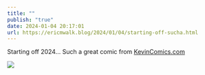 ```yaml
---
title: ""
publish: "true"
date: 2024-01-04 20:17:01
url: https://ericmwalk.blog/2024/01/04/starting-off-sucha.html
---
```


Starting off 2024… Such a great comic from [KevinComics.com](https://www.kevincomics.com/comic/the-first-week-of-january/)

![](https://ericmwalk.blog/uploads/2024/0db6303c82.jpg)